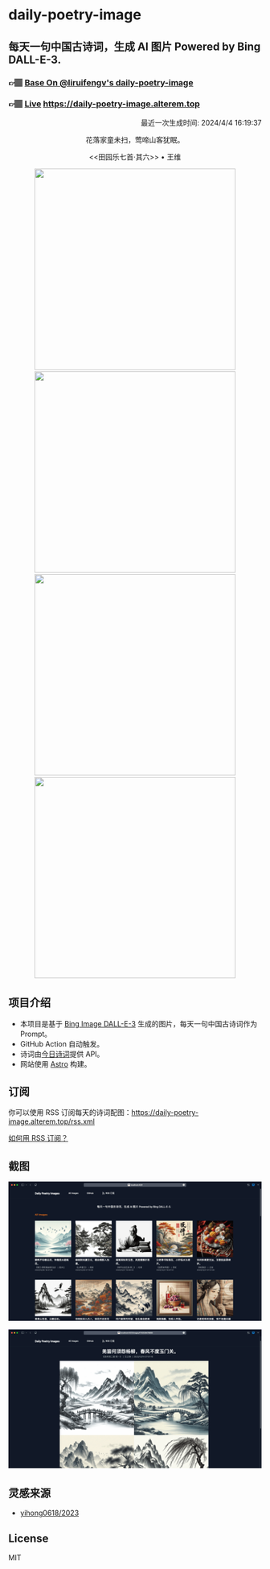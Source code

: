 
# daily-poetry-image

## 每天一句中国古诗词，生成 AI 图片 Powered by Bing DALL-E-3.

### 👉🏽 [Base On @liruifengv's daily-poetry-image](https://github.com/liruifengv/daily-poetry-image)

### 👉🏽 [Live](https://daily-poetry-image.alterem.top/) https://daily-poetry-image.alterem.top

<p align="right">
  最近一次生成时间: 2024/4/4 16:19:37
</p>
<p align="center">
花落家童未扫，莺啼山客犹眠。
</p>
<p align="center">
<<田园乐七首·其六>> • 王维
</p>
<p align="center">
<img src="https://tse4.mm.bing.net/th/id/OIG4.zmzsFSElWtAX1kgk70K0" height="400" width="400" />
<img src="https://tse4.mm.bing.net/th/id/OIG4.XGOqNCiI42aSDjGLGUqx" height="400" width="400" />
<img src="https://tse1.mm.bing.net/th/id/OIG4.ec1REaEDWaOIbJifJNU5" height="400" width="400" />
<img src="https://tse4.mm.bing.net/th/id/OIG4.JqzjIgDVm2lN2cd1ftLB" height="400" width="400" />
</p>

## 项目介绍

-   本项目是基于 [Bing Image DALL-E-3](https://www.bing.com/images/create) 生成的图片，每天一句中国古诗词作为 Prompt。
-   GitHub Action 自动触发。
-   诗词由[今日诗词](https://www.jinrishici.com/)提供 API。
-   网站使用 [Astro](https://astro.build) 构建。

## 订阅

你可以使用 RSS 订阅每天的诗词配图：https://daily-poetry-image.alterem.top/rss.xml

[如何用 RSS 订阅？](https://zhuanlan.zhihu.com/p/55026716)

## 截图

![图片列表](./screenshots/Snipaste_2023-12-28_21-00-26.png)

![图片详情](./screenshots/Snipaste_2023-12-28_21-00-53.png)

## 灵感来源

-   [yihong0618/2023](https://github.com/yihong0618/2023)

## License

MIT
